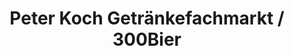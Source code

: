 ---
title: "Peter Koch Getränkefachmarkt / 300Bier"
url: /fulda/peter-koch-getraenkefachmarkt-300bier/
shop: Getränke
---